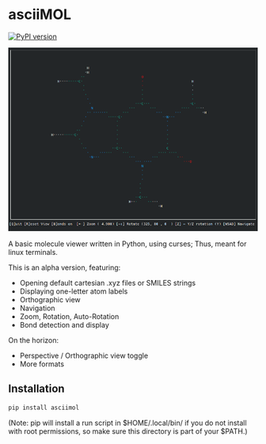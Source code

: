 # asciiMOL

[![PyPI version](https://badge.fury.io/py/asciimol.svg)](https://badge.fury.io/py/asciimol)

![Screenshots](https://raw.githubusercontent.com/dewberryants/asciiMol/master/docs/anim.gif)

A basic molecule viewer written in Python, using curses; Thus, meant for linux terminals.

This is an alpha version, featuring:

* Opening default cartesian .xyz files or SMILES strings
* Displaying one-letter atom labels
* Orthographic view
* Navigation
* Zoom, Rotation, Auto-Rotation
* Bond detection and display

On the horizon:
* Perspective / Orthographic view toggle
* More formats

## Installation

```sh
pip install asciimol
```
(Note: pip will install a run script in $HOME/.local/bin/ if you do not install with root permissions, so make sure this directory is part of your $PATH.)
